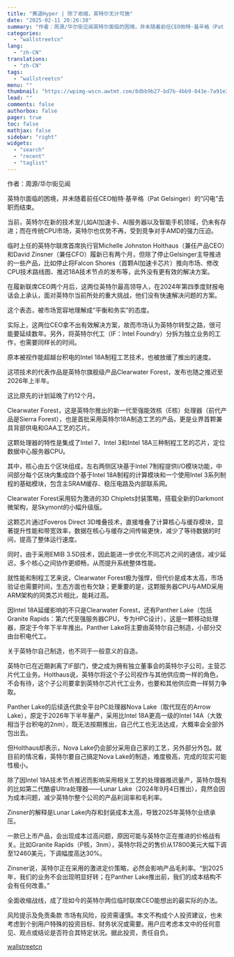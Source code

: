 ```yaml
---
title: "赛道Hyper | 除了收缩，英特尔无计可施"
date: "2025-02-11 20:26:38"
summary: "作者：周源/华尔街见闻英特尔面临的困境，并未随着前任CEO帕特·基辛格（Pat Gelsinger）..."
categories:
  - "wallstreetcn"
lang:
  - "zh-CN"
translations:
  - "zh-CN"
tags:
  - "wallstreetcn"
menu: ""
thumbnail: "https://wpimg-wscn.awtmt.com/8dbb9b27-bd7b-4bb9-843e-7a91e35ca4cd.png"
lead: ""
comments: false
authorbox: false
pager: true
toc: false
mathjax: false
sidebar: "right"
widgets:
  - "search"
  - "recent"
  - "taglist"
---
```


作者：周源/华尔街见闻

英特尔面临的困境，并未随着前任CEO帕特·基辛格（Pat Gelsinger）的“闪电”去职而结束。

当前，英特尔在新的技术宠儿如AI加速卡、AI服务器以及智能手机领域，仍未有存进；而在传统CPU市场，英特尔也优势不再，受到竞争对手AMD的强力压迫。

临时上任的英特尔联席首席执行官Michelle Johnston Holthaus（兼任产品CEO）和David Zinsner（兼任CFO）履新已有两个月，但除了停止Gelsinger主导推进的一些产品，比如停止将Falcon Shores（首颗AI加速卡芯片）推向市场、修改CPU技术路线图、推迟18A技术节点的发布等，此外没有更有效的解决方案。

在履新联席CEO两个月后，这两位英特尔最高领导人，在2024年第四季度财报电话会上承认，面对英特尔当前所处的重大挑战，他们没有快速解决问题的方案。

这个表态，被市场宽容地理解成“平衡和务实”的态度。

实际上，这两位CEO拿不出有效解决方案，故而市场认为英特尔转型之路，很可能要延续数年。另外，将英特尔代工（IF：Intel Foundry）分拆为独立业务的工作，也需要同样长的时间。

原本被视作能超越台积电的Intel 18A制程工艺技术，也被放缓了推出的速度。

这项技术的代表作品是英特尔旗舰级产品Clearwater Forest，发布也随之推迟至2026年上半年。

这比原先的计划延晚了约12个月。

Clearwater Forest，这是英特尔推出的新一代至强能效核（E核）处理器（前代产品是Sierra Forest），也是首批采用英特尔18A制造工艺的产品，更是业界首颗兼具背部供电和GAA工艺的芯片。

这颗处理器的特性是集成了Intel 7、Intel 3和Intel 18A三种制程工艺的芯片，定位数据中心服务器CPU。

其中，核心由五个区块组成，左右两侧区块基于Intel 7制程提供I/O模块功能，中间部分每个区块内集成四个基于Intel 18A制程的计算模块和一个使用Intel 3系列制程的基础模块，包含主SRAM缓存、稳压电路及内部联系网。

Clearwater Forest采用较为激进的3D Chiplets封装策略，搭载全新的Darkmont微架构，是Skymont的小幅升级版。

这颗芯片通过Foveros Direct 3D堆叠技术，直接堆叠了计算核心与缓存模块，显著提升性能和带宽效率，数据在核心与缓存之间传输更快，减少了等待数据的时间，提高了整体运行速度。

同时，由于采用EMIB 3.5D技术，因此能进一步优化不同芯片之间的通信，减少延迟，多个核心之间协作更顺畅，从而提升系统整体性能。

就性能和制程工艺来说，Clearwater Forest极为强悍，但代价是成本太高，市场验证也需要时间，生态方面也有欠缺；更重要的是，这颗服务器CPU与AMD采用ARM架构的同类芯片相比，能耗过高。

因Intel 18A延缓影响的不只是Clearwater Forest，还有Panther Lake（包括Granite Rapids：第六代至强服务器CPU，专为HPC设计），这是一颗移动处理器，原定于今年下半年推出。Panther Lake将主要由英特尔自己制造，小部分交由台积电代工。

关于英特尔自己制造，也不同于一般意义的自造。

英特尔已在近期剥离了IF部门，使之成为拥有独立董事会的英特尔子公司，主营芯片代工业务。Holthaus说，英特尔将这个子公司视作与其他供应商一样的角色，不会有待，这个子公司要拿到英特尔芯片代工业务，也要和其他供应商一样努力争取。

Panther Lake的后续迭代款全平台PC处理器Nova Lake（取代现在的Arrow Lake），原定于2026年下半年量产，采用比Intel 18A更高一级的Intel 14A（大致相当于台积电的2nm），既无法按期推出，自己代工也无法达成，大概率会全部外包出去。

但Holthaus却表示，Nova Lake仍会部分采用自己家的工艺，另外部分外包。就目前的情况看，英特尔要自己搞定Nova Lake的制造，难度极高，完成的现实可能性极小。

除了因Intel 18A技术节点推迟而影响采用相关工艺的处理器推迟量产，英特尔既有的比如第二代酷睿Ultra处理器——Lunar Lake（2024年9月4日推出），竟然会因为成本问题，减少英特尔整个公司的产品利润率和毛利率。

Zinsner的解释是Lunar Lake内存和封装成本太高，导致2025年英特尔业绩承压。

一款已上市产品，会出现成本过高问题，原因可能与英特尔正在推进的价格战有关。比如Granite Rapids（P核，3nm），英特尔将之的售价从17800美元大幅下调至12460美元，下调幅度高达30%。

Zinsner说，英特尔正在采用的激进定价策略，必然会影响产品毛利率。“到2025年，我们的业务不会出现明显好转；在Panther Lake推出前，我们的成本结构不会有任何改善。”

全面收缩战线，成了现如今的英特尔两位临时联席CEO能想出的最实际的办法。

风险提示及免责条款
市场有风险，投资需谨慎。本文不构成个人投资建议，也未考虑到个别用户特殊的投资目标、财务状况或需要。用户应考虑本文中的任何意见、观点或结论是否符合其特定状况。据此投资，责任自负。

[wallstreetcn](https://wallstreetcn.com/articles/3740879)
